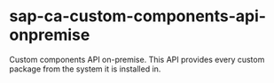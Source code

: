 # sap-ca-custom-components-api-onpremise
Custom components API on-premise. This API provides every custom package from the system it is installed in.
